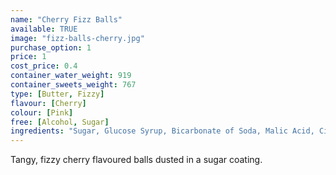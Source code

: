 ```yaml
---
name: "Cherry Fizz Balls"
available: TRUE
image: "fizz-balls-cherry.jpg"
purchase_option: 1
price: 1
cost_price: 0.4
container_water_weight: 919
container_sweets_weight: 767
type: [Butter, Fizzy]
flavour: [Cherry]
colour: [Pink]
free: [Alcohol, Sugar]
ingredients: "Sugar, Glucose Syrup, Bicarbonate of Soda, Malic Acid, Citric Acid, Colours: E122"
---
```

Tangy, fizzy cherry flavoured balls dusted in a sugar coating.